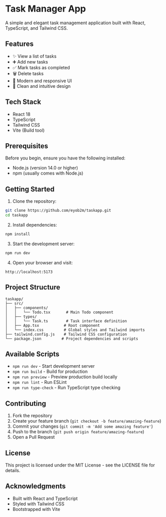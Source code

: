 # Task Manager App

A simple and elegant task management application built with React, TypeScript, and Tailwind CSS.

## Features

- ✨ View a list of tasks
- ➕ Add new tasks
- ✅ Mark tasks as completed
- 🗑️ Delete tasks
- 💅 Modern and responsive UI
- 🎨 Clean and intuitive design

## Tech Stack

- React 18
- TypeScript
- Tailwind CSS
- Vite (Build tool)

## Prerequisites

Before you begin, ensure you have the following installed:
- Node.js (version 14.0 or higher)
- npm (usually comes with Node.js)

## Getting Started

1. Clone the repository:
```bash
git clone https://github.com/eyob2m/taskapp.git
cd taskapp
```

2. Install dependencies:
```bash
npm install
```

3. Start the development server:
```bash
npm run dev
```

4. Open your browser and visit:
```
http://localhost:5173
```

## Project Structure

```
taskapp/
├── src/
│   ├── components/
│   │   └── Todo.tsx       # Main Todo component
│   ├── types/
│   │   └── Task.ts        # Task interface definition
│   ├── App.tsx           # Root component
│   └── index.css         # Global styles and Tailwind imports
├── tailwind.config.js    # Tailwind CSS configuration
└── package.json         # Project dependencies and scripts
```

## Available Scripts

- `npm run dev` - Start development server
- `npm run build` - Build for production
- `npm run preview` - Preview production build locally
- `npm run lint` - Run ESLint
- `npm run type-check` - Run TypeScript type checking

## Contributing

1. Fork the repository
2. Create your feature branch (`git checkout -b feature/amazing-feature`)
3. Commit your changes (`git commit -m 'Add some amazing feature'`)
4. Push to the branch (`git push origin feature/amazing-feature`)
5. Open a Pull Request

## License

This project is licensed under the MIT License - see the LICENSE file for details.

## Acknowledgments

- Built with React and TypeScript
- Styled with Tailwind CSS
- Bootstrapped with Vite
